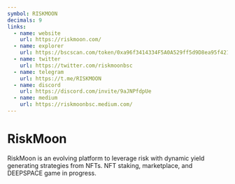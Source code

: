 ```yaml
---
symbol: RISKMOON
decimals: 9
links:
  - name: website
    url: https://riskmoon.com/
  - name: explorer
    url: https://bscscan.com/token/0xa96f3414334F5A0A529ff5d9D8ea95f42147b8C9
  - name: twitter
    url: https://twitter.com/riskmoonbsc
  - name: telegram
    url: https://t.me/RISKMOON
  - name: discord
    url: https://discord.com/invite/9aJNPfdpUe
  - name: medium
    url: https://riskmoonbsc.medium.com/
---
```


# RiskMoon

RiskMoon is an evolving platform to leverage risk with dynamic yield generating strategies from NFTs. NFT staking, marketplace, and DEEPSPACE game in progress.
